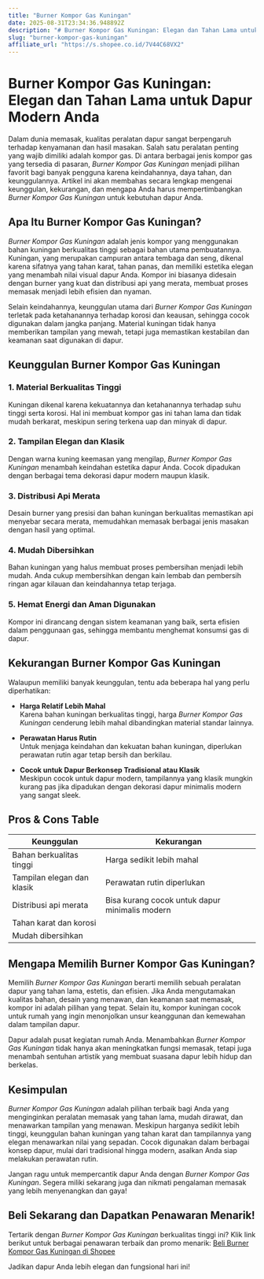 ```yaml
---
title: "Burner Kompor Gas Kuningan"
date: 2025-08-31T23:34:36.948892Z
description: "# Burner Kompor Gas Kuningan: Elegan dan Tahan Lama untuk Dapur Modern Anda..."
slug: "burner-kompor-gas-kuningan"
affiliate_url: "https://s.shopee.co.id/7V44C68VX2"
---
```

# Burner Kompor Gas Kuningan: Elegan dan Tahan Lama untuk Dapur Modern Anda

Dalam dunia memasak, kualitas peralatan dapur sangat berpengaruh terhadap kenyamanan dan hasil masakan. Salah satu peralatan penting yang wajib dimiliki adalah kompor gas. Di antara berbagai jenis kompor gas yang tersedia di pasaran, *Burner Kompor Gas Kuningan* menjadi pilihan favorit bagi banyak pengguna karena keindahannya, daya tahan, dan keunggulannya. Artikel ini akan membahas secara lengkap mengenai keunggulan, kekurangan, dan mengapa Anda harus mempertimbangkan *Burner Kompor Gas Kuningan* untuk kebutuhan dapur Anda.

## Apa Itu Burner Kompor Gas Kuningan?

*Burner Kompor Gas Kuningan* adalah jenis kompor yang menggunakan bahan kuningan berkualitas tinggi sebagai bahan utama pembuatannya. Kuningan, yang merupakan campuran antara tembaga dan seng, dikenal karena sifatnya yang tahan karat, tahan panas, dan memiliki estetika elegan yang menambah nilai visual dapur Anda. Kompor ini biasanya didesain dengan burner yang kuat dan distribusi api yang merata, membuat proses memasak menjadi lebih efisien dan nyaman.

Selain keindahannya, keunggulan utama dari *Burner Kompor Gas Kuningan* terletak pada ketahanannya terhadap korosi dan keausan, sehingga cocok digunakan dalam jangka panjang. Material kuningan tidak hanya memberikan tampilan yang mewah, tetapi juga memastikan kestabilan dan keamanan saat digunakan di dapur.

## Keunggulan Burner Kompor Gas Kuningan

### 1. Material Berkualitas Tinggi
Kuningan dikenal karena kekuatannya dan ketahanannya terhadap suhu tinggi serta korosi. Hal ini membuat kompor gas ini tahan lama dan tidak mudah berkarat, meskipun sering terkena uap dan minyak di dapur.

### 2. Tampilan Elegan dan Klasik
Dengan warna kuning keemasan yang mengilap, *Burner Kompor Gas Kuningan* menambah keindahan estetika dapur Anda. Cocok dipadukan dengan berbagai tema dekorasi dapur modern maupun klasik.

### 3. Distribusi Api Merata
Desain burner yang presisi dan bahan kuningan berkualitas memastikan api menyebar secara merata, memudahkan memasak berbagai jenis masakan dengan hasil yang optimal.

### 4. Mudah Dibersihkan
Bahan kuningan yang halus membuat proses pembersihan menjadi lebih mudah. Anda cukup membersihkan dengan kain lembab dan pembersih ringan agar kilauan dan keindahannya tetap terjaga.

### 5. Hemat Energi dan Aman Digunakan
Kompor ini dirancang dengan sistem keamanan yang baik, serta efisien dalam penggunaan gas, sehingga membantu menghemat konsumsi gas di dapur.

## Kekurangan Burner Kompor Gas Kuningan

Walaupun memiliki banyak keunggulan, tentu ada beberapa hal yang perlu diperhatikan:

- **Harga Relatif Lebih Mahal**  
  Karena bahan kuningan berkualitas tinggi, harga *Burner Kompor Gas Kuningan* cenderung lebih mahal dibandingkan material standar lainnya.

- **Perawatan Harus Rutin**  
  Untuk menjaga keindahan dan kekuatan bahan kuningan, diperlukan perawatan rutin agar tetap bersih dan berkilau.

- **Cocok untuk Dapur Berkonsep Tradisional atau Klasik**  
  Meskipun cocok untuk dapur modern, tampilannya yang klasik mungkin kurang pas jika dipadukan dengan dekorasi dapur minimalis modern yang sangat sleek.

## Pros & Cons Table

| **Keunggulan**                            | **Kekurangan**                        |
|-------------------------------------------|--------------------------------------|
| Bahan berkualitas tinggi                | Harga sedikit lebih mahal          |
| Tampilan elegan dan klasik              | Perawatan rutin diperlukan         |
| Distribusi api merata                   | Bisa kurang cocok untuk dapur minimalis modern |
| Tahan karat dan korosi                |                                    |
| Mudah dibersihkan                      |                                    |

## Mengapa Memilih Burner Kompor Gas Kuningan?

Memilih *Burner Kompor Gas Kuningan* berarti memilih sebuah peralatan dapur yang tahan lama, estetis, dan efisien. Jika Anda mengutamakan kualitas bahan, desain yang menawan, dan keamanan saat memasak, kompor ini adalah pilihan yang tepat. Selain itu, kompor kuningan cocok untuk rumah yang ingin menonjolkan unsur keanggunan dan kemewahan dalam tampilan dapur.

Dapur adalah pusat kegiatan rumah Anda. Menambahkan *Burner Kompor Gas Kuningan* tidak hanya akan meningkatkan fungsi memasak, tetapi juga menambah sentuhan artistik yang membuat suasana dapur lebih hidup dan berkelas.

## Kesimpulan

*Burner Kompor Gas Kuningan* adalah pilihan terbaik bagi Anda yang menginginkan peralatan memasak yang tahan lama, mudah dirawat, dan menawarkan tampilan yang menawan. Meskipun harganya sedikit lebih tinggi, keunggulan bahan kuningan yang tahan karat dan tampilannya yang elegan menawarkan nilai yang sepadan. Cocok digunakan dalam berbagai konsep dapur, mulai dari tradisional hingga modern, asalkan Anda siap melakukan perawatan rutin.

Jangan ragu untuk mempercantik dapur Anda dengan *Burner Kompor Gas Kuningan*. Segera miliki sekarang juga dan nikmati pengalaman memasak yang lebih menyenangkan dan gaya!

## Beli Sekarang dan Dapatkan Penawaran Menarik!

Tertarik dengan *Burner Kompor Gas Kuningan* berkualitas tinggi ini? Klik link berikut untuk berbagai penawaran terbaik dan promo menarik: [Beli Burner Kompor Gas Kuningan di Shopee](https://s.shopee.co.id/7V44C68VX2)

Jadikan dapur Anda lebih elegan dan fungsional hari ini!